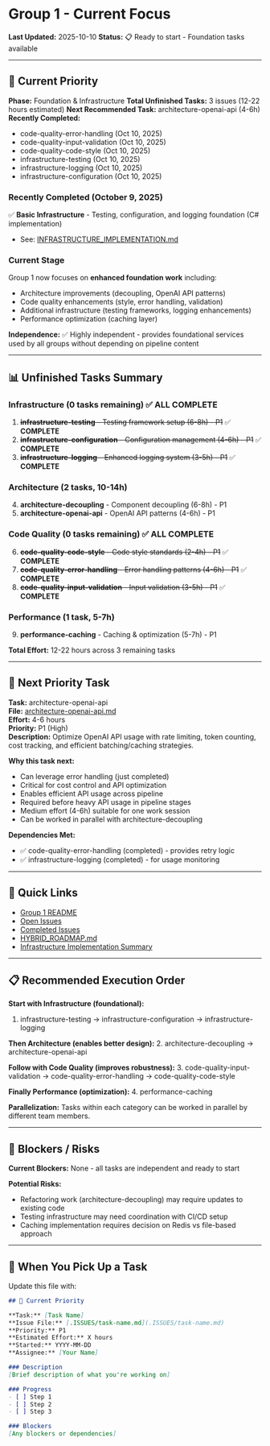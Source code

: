# Group 1 - Current Focus

**Last Updated:** 2025-10-10
**Status:** 📋 Ready to start - Foundation tasks available

---

## 🎯 Current Priority

**Phase:** Foundation & Infrastructure
**Total Unfinished Tasks:** 3 issues (12-22 hours estimated)
**Next Recommended Task:** architecture-openai-api (4-6h)
**Recently Completed:** 
- code-quality-error-handling (Oct 10, 2025)
- code-quality-input-validation (Oct 10, 2025)
- code-quality-code-style (Oct 10, 2025)
- infrastructure-testing (Oct 10, 2025)
- infrastructure-logging (Oct 10, 2025)
- infrastructure-configuration (Oct 10, 2025)

### Recently Completed (October 9, 2025)
✅ **Basic Infrastructure** - Testing, configuration, and logging foundation (C# implementation)
- See: [INFRASTRUCTURE_IMPLEMENTATION.md](../../docs/implementation/csharp/INFRASTRUCTURE_IMPLEMENTATION.md)

### Current Stage
Group 1 now focuses on **enhanced foundation work** including:
- Architecture improvements (decoupling, OpenAI API patterns)
- Code quality enhancements (style, error handling, validation)
- Additional infrastructure (testing frameworks, logging enhancements)
- Performance optimization (caching layer)

**Independence:** ✅ Highly independent - provides foundational services used by all groups without depending on pipeline content

---

## 📊 Unfinished Tasks Summary

### Infrastructure (0 tasks remaining) ✅ **ALL COMPLETE**
1. ~~**infrastructure-testing** - Testing framework setup (6-8h) - P1~~ ✅ **COMPLETE**
2. ~~**infrastructure-configuration** - Configuration management (4-6h) - P1~~ ✅ **COMPLETE**
3. ~~**infrastructure-logging** - Enhanced logging system (3-5h) - P1~~ ✅ **COMPLETE**

### Architecture (2 tasks, 10-14h)
4. **architecture-decoupling** - Component decoupling (6-8h) - P1
5. **architecture-openai-api** - OpenAI API patterns (4-6h) - P1

### Code Quality (0 tasks remaining) ✅ **ALL COMPLETE**
6. ~~**code-quality-code-style** - Code style standards (2-4h) - P1~~ ✅ **COMPLETE**
7. ~~**code-quality-error-handling** - Error handling patterns (4-6h) - P1~~ ✅ **COMPLETE**
8. ~~**code-quality-input-validation** - Input validation (3-5h) - P1~~ ✅ **COMPLETE**

### Performance (1 task, 5-7h)
9. **performance-caching** - Caching & optimization (5-7h) - P1

**Total Effort:** 12-22 hours across 3 remaining tasks

---

## 🎯 Next Priority Task

**Task:** architecture-openai-api  
**File:** [architecture-openai-api.md](.ISSUES/architecture-openai-api.md)  
**Effort:** 4-6 hours  
**Priority:** P1 (High)  
**Description:** Optimize OpenAI API usage with rate limiting, token counting, cost tracking, and efficient batching/caching strategies.

**Why this task next:**
- Can leverage error handling (just completed)
- Critical for cost control and API optimization
- Enables efficient API usage across pipeline
- Required before heavy API usage in pipeline stages
- Medium effort (4-6h) suitable for one work session
- Can be worked in parallel with architecture-decoupling

**Dependencies Met:**
- ✅ code-quality-error-handling (completed) - provides retry logic
- ✅ infrastructure-logging (completed) - for usage monitoring

---

## 🔗 Quick Links

- [Group 1 README](README.md)
- [Open Issues](.ISSUES/)
- [Completed Issues](.DONE/)
- [HYBRID_ROADMAP.md](../../docs/roadmaps/HYBRID_ROADMAP.md)
- [Infrastructure Implementation Summary](../../docs/implementation/csharp/INFRASTRUCTURE_IMPLEMENTATION.md)

---

## 📋 Recommended Execution Order

**Start with Infrastructure (foundational):**
1. infrastructure-testing → infrastructure-configuration → infrastructure-logging

**Then Architecture (enables better design):**
2. architecture-decoupling → architecture-openai-api

**Follow with Code Quality (improves robustness):**
3. code-quality-input-validation → code-quality-error-handling → code-quality-code-style

**Finally Performance (optimization):**
4. performance-caching

**Parallelization:** Tasks within each category can be worked in parallel by different team members.

---

## 🚧 Blockers / Risks

**Current Blockers:** None - all tasks are independent and ready to start

**Potential Risks:**
- Refactoring work (architecture-decoupling) may require updates to existing code
- Testing infrastructure may need coordination with CI/CD setup
- Caching implementation requires decision on Redis vs file-based approach

---

## 📝 When You Pick Up a Task

Update this file with:

```markdown
## 🎯 Current Priority

**Task:** [Task Name]
**Issue File:** [.ISSUES/task-name.md](.ISSUES/task-name.md)
**Priority:** P1
**Estimated Effort:** X hours
**Started:** YYYY-MM-DD
**Assignee:** [Your Name]

### Description
[Brief description of what you're working on]

### Progress
- [ ] Step 1
- [ ] Step 2
- [ ] Step 3

### Blockers
[Any blockers or dependencies]
```
